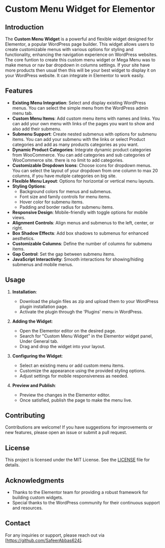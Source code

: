 # Custom Menu Widget for Elementor

## Introduction
The **Custom Menu Widget** is a powerful and flexible widget designed for Elementor, a popular WordPress page builder. This widget allows users to create customizable menus with various options for styling and functionality, enhancing the navigation experience on WordPress websites. The core funtion to create this custom menu widget or Mega Menu was to make menus or nav bar dropdown in columns settings. If your site have more products then usual then this will be your best widget to display it on your WordPress website. It can integrate in Elementor to work easily. 

## Features
- **Existing Menu Integration**: Select and display existing WordPress menus. You can select the simple menu from the WordPress admin menu tab.
- **Custom Menu Items**: Add custom menu items with names and links. You can add your own menu with links of the pages you want to show and also add their submenu. 
- **Submenu Support**: Create nested submenus with options for submenu items. You can add your submenu with the links or select Product categories and add as many products categories as you want.
- **Dynamic Product Categories**: Integrate dynamic product categories from WooCommerce. You can add categories and sub categories of WooCommerce site. there is no limit to add categories. 
- **Customizable Dropdown Icons**: Choose icons for dropdown menus. You can select the layout of your dropdown from one column to max 20 columns, if you have mutiple categories on big site. 
- **Flexible Menu Layout**: Options for horizontal or vertical menu layouts.
- **Styling Options**:
  - Background colors for menus and submenus.
  - Font size and family controls for menu items.
  - Hover color for submenu items.
  - Padding and border radius for submenu items.
- **Responsive Design**: Mobile-friendly with toggle options for mobile views.
- **Alignment Controls**: Align menus and submenus to the left, center, or right.
- **Box Shadow Effects**: Add box shadows to submenus for enhanced aesthetics.
- **Customizable Columns**: Define the number of columns for submenu items.
- **Gap Control**: Set the gap between submenu items.
- **JavaScript Interactivity**: Smooth interactions for showing/hiding submenus and mobile menus.

## Usage
1. **Installation**:
   - Download the plugin files as zip and upload them to your WordPress plugin installation page.
   - Activate the plugin through the 'Plugins' menu in WordPress.

2. **Adding the Widget**:
   - Open the Elementor editor on the desired page.
   - Search for "Custom Menu Widget" in the Elementor widget panel, Under General tab.
   - Drag and drop the widget into your layout.

3. **Configuring the Widget**:
   - Select an existing menu or add custom menu items.
   - Customize the appearance using the provided styling options.
   - Adjust settings for mobile responsiveness as needed.

4. **Preview and Publish**:
   - Preview the changes in the Elementor editor.
   - Once satisfied, publish the page to make the menu live.

## Contributing
Contributions are welcome! If you have suggestions for improvements or new features, please open an issue or submit a pull request.

## License
This project is licensed under the MIT License. See the [LICENSE](https://github.com/SafeerAbbas624/custom_menu_widget/blob/main/LICENSE) file for details.

## Acknowledgments
- Thanks to the Elementor team for providing a robust framework for building custom widgets.
- Special thanks to the WordPress community for their continuous support and resources.

## Contact
For any inquiries or support, please reach out via [https://github.com/SafeerAbbas624].
